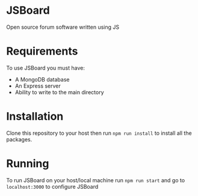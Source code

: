 # JSBoard

Open source forum software written using JS

# Requirements

To use JSBoard you must have:

- A MongoDB database
- An Express server
- Ability to write to the main directory

# Installation

Clone this repository to your host then run `npm run install` to install all the packages.

# Running

To run JSBoard on your host/local machine run `npm run start` and go to `localhost:3000` to configure JSBoard
